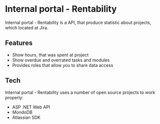 # Internal portal - Rentability


Internal portal - Rentability is a API, that produce statistic about projects, which located at Jira.

## Features

- Show hours, that was spent at project
- Show overdue and overrated tasks and modules
- Provides roles that allow you to share data access

## Tech

Internal portal - Rentability uses a number of open source projects to work properly:

- ASP .NET Web API
- MondoDB
- Atlassian SDK
